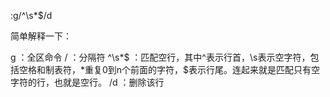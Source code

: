 :g/^\s*$/d

简单解释一下：

g ：全区命令
/ ：分隔符
^\s*$ ：匹配空行，其中^表示行首，\s表示空字符，包括空格和制表符，*重复0到n个前面的字符，$表示行尾。连起来就是匹配只有空字符的行，也就是空行。
/d ：删除该行
